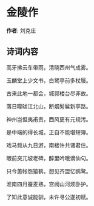 # 金陵作

**作者**: 刘克庄

## 诗词内容

高牙拂云车带雨，清晓西州气成雾。

玉麟堂上少文书，白鹭亭前多杖屦。

古来此地一都会，城郭楼台尽非故。

落日曚昽江北山，断烟髣髴新亭路。

神州岂但夷甫责，西风更有元规污。

是中端的得长城，正自不能堪短簿。

戏马频从九日游，南楼许共诸君住。

眼前突兀坡老碑，醉里吟哦谪仙句。

只今蕙帐怨猿鹤，想见齐盟忆鸥鹭。

淮南四月蚕麦熟，宫阙山河烦卧护。

了知此意诚能驯，未许寻公遂初赋。

